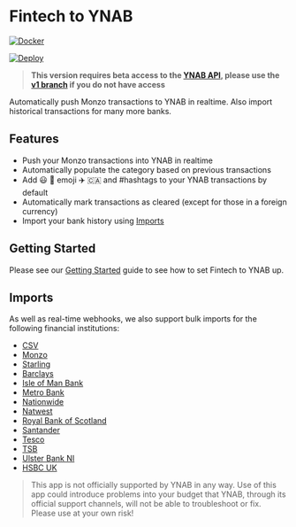 # Fintech to YNAB

[![Docker](https://img.shields.io/docker/build/fintechtoynab/fintech-to-ynab.svg)](https://hub.docker.com/r/fintechtoynab/fintech-to-ynab)


[![Deploy](https://www.herokucdn.com/deploy/button.svg)](https://heroku.com/deploy?template=https://github.com/fintech-to-ynab/fintech-to-ynab)

> **This version requires beta access to the [YNAB API](https://api.youneedabudget.com/), please use the [v1 branch](https://github.com/scottrobertson/fintech-to-ynab/tree/v1) if you do not have access**

Automatically push Monzo transactions to YNAB in realtime. Also import historical transactions for many more banks.

## Features
  - Push your Monzo transactions into YNAB in realtime
  - Automatically populate the category based on previous transactions
  - Add 😃 🍏 emoji ✈️ 🇨🇦 and #hashtags to your YNAB transactions by default
  - Automatically mark transactions as cleared (except for those in a foreign currency)
  - Import your bank history using [Imports](#imports)

## Getting Started

Please see our [Getting Started](https://github.com/fintech-to-ynab/fintech-to-ynab/wiki/Getting-Started) guide to see how to set Fintech to YNAB up.

## Imports

As well as real-time webhooks, we also support bulk imports for the following financial institutions:

- [CSV](https://github.com/fintech-to-ynab/fintech-to-ynab/wiki/Import:-CSV)
- [Monzo](https://github.com/fintech-to-ynab/fintech-to-ynab/wiki/import:-Monzo)
- [Starling](https://github.com/fintech-to-ynab/fintech-to-ynab/wiki/import:-Starling-Bank)
- [Barclays](https://github.com/fintech-to-ynab/fintech-to-ynab/wiki/import:-Teller)
- [Isle of Man Bank](https://github.com/fintech-to-ynab/fintech-to-ynab/wiki/import:-Teller)
- [Metro Bank](https://github.com/fintech-to-ynab/fintech-to-ynab/wiki/import:-Teller)
- [Nationwide](https://github.com/fintech-to-ynab/fintech-to-ynab/wiki/import:-Teller)
- [Natwest](https://github.com/fintech-to-ynab/fintech-to-ynab/wiki/import:-Teller)
- [Royal Bank of Scotland](https://github.com/fintech-to-ynab/fintech-to-ynab/wiki/import:-Teller)
- [Santander](https://github.com/fintech-to-ynab/fintech-to-ynab/wiki/import:-Teller)
- [Tesco](https://github.com/fintech-to-ynab/fintech-to-ynab/wiki/import:-Teller)
- [TSB](https://github.com/fintech-to-ynab/fintech-to-ynab/wiki/import:-Teller)
- [Ulster Bank NI](https://github.com/fintech-to-ynab/fintech-to-ynab/wiki/import:-Teller)
- [HSBC UK](https://github.com/fintech-to-ynab/fintech-to-ynab/wiki/import:-Teller)

> This app is not officially supported by YNAB in any way. Use of this app could introduce problems into your budget that YNAB, through its official support channels, will not be able to troubleshoot or fix. Please use at your own risk!
